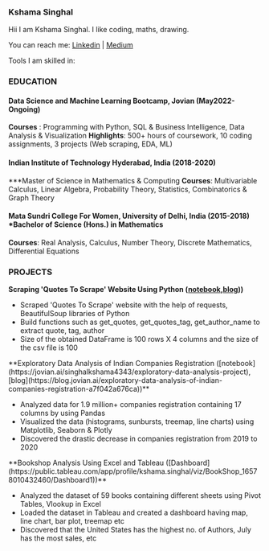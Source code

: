 ### Kshama Singhal
<!--
**kshama234/kshama234** is a ✨ _special_ ✨ repository because its `README.md` (this file) appears on your GitHub profile.

Here are some ideas to get you started:

- 🔭 I’m currently working on ...
- 🌱 I’m currently learning ...
- 👯 I’m looking to collaborate on ...
- 🤔 I’m looking for help with ...
- 💬 Ask me about ...
- 📫 How to reach me: ...
- 😄 Pronouns: ...
- ⚡ Fun fact: ...
-->
Hii I am Kshama Singhal.
I like coding, maths, drawing.

You can reach me:
[Linkedin](https://www.linkedin.com/in/singhalkshama4343/) | [Medium](https://medium.com/@kshamasinghal)

Tools I am skilled in:

### **EDUCATION**

#### **Data Science and Machine Learning Bootcamp, Jovian**                                                                                           (May2022-Ongoing)                                                                                                                              
**Courses** :  Programming with Python, SQL & Business Intelligence, Data Analysis & Visualization
**Highlights**: 500+ hours of coursework, 10 coding assignments, 3 projects (Web scraping, EDA, ML)

#### **Indian Institute of Technology Hyderabad, India**                                                                                                    (2018-2020)
***Master of Science in Mathematics & Computing
**Courses**: Multivariable Calculus, Linear Algebra, Probability Theory, Statistics, Combinatorics & Graph Theory

#### **Mata Sundri College For Women, University of Delhi, India**                                                                                          (2015-2018) *Bachelor of Science (Hons.) in Mathematics
**Courses**: Real Analysis, Calculus, Number Theory, Discrete Mathematics, Differential Equations
 
### **PROJECTS**

**Scraping 'Quotes To Scrape' Website Using Python ([notebook](https://jovian.ai/singhalkshama4343/web-scraping-project),[blog](https://medium.com/jovianml/scraping-quotes-to-scrape-website-using-python-c8a616b2)))**
<ul>
<li>Scraped 'Quotes To Scrape' website with the help of requests, BeautifulSoup libraries of Python</li>
<li>Build functions such as get_quotes, get_quotes_tag, get_author_name to extract quote, tag, author</li>
<li>Size of the obtained DataFrame is 100 rows X 4 columns and the size of the csv file is 100</li>
</ul> 
**Exploratory Data Analysis of Indian Companies Registration ([notebook](https://jovian.ai/singhalkshama4343/exploratory-data-analysis-project),[blog](https://blog.jovian.ai/exploratory-data-analysis-of-indian-companies-registration-a7f042a676ca))**
<ul>
<li>Analyzed data for 1.9 million+ companies registration containing 17 columns by using Pandas</li>
<li>Visualized the data (histograms, sunbursts, treemap, line charts) using Matplotlib, Seaborn & Plotly</li>
<li>Discovered the drastic decrease in companies registration from 2019 to 2020</li>
</ul> 
**Bookshop Analysis Using Excel and Tableau ([Dashboard](https://public.tableau.com/app/profile/kshama.singhal/viz/BookShop_16578010432460/Dashboard1))**
<ul><li>Analyzed the dataset of 59 books containing different sheets using Pivot Tables, Vlookup in Excel</li>
<li>Loaded the dataset in Tableau and created a dashboard having map, line chart, bar plot, treemap etc</li> 
<li>Discovered that the United States has the highest no. of Authors, July  has the most sales, etc</li>
</ul>
